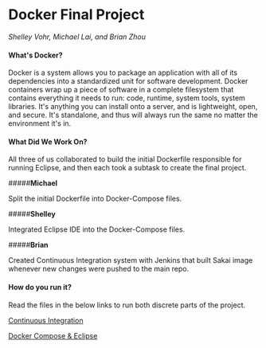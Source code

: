 Docker Final Project
===================
_Shelley Vohr, Michael Lai, and Brian Zhou_

#### What's Docker?

Docker is a system allows you to package an application with all of its dependencies into a standardized unit for software development. Docker containers wrap up a piece of software in a complete filesystem that contains everything it needs to run: code, runtime, system tools, system libraries. It's anything you can install onto a server, and is lightweight, open, and secure. It's standalone, and thus will always run the same no matter the environment it's in. 

#### What Did We Work On?

All three of us collaborated to build the initial Dockerfile responsible for running Eclipse, and then each took a subtask to create the final project.

#####**Michael**

Split the initial Dockerfile into Docker-Compose files.

#####**Shelley**

Integrated Eclipse IDE into the Docker-Compose files.

#####**Brian**

Created Continuous Integration system with Jenkins that built Sakai image whenever new changes were pushed to the main repo. 

#### How do you run it?
Read the files in the below links to run both discrete parts of the project.

[Continuous Integration](https://github.com/themichaellai/sakai-docker-compose/blob/master/docker-continuous-integration-readme.md)

[Docker Compose & Eclipse](https://github.com/themichaellai/sakai-docker-compose/blob/master/docker-compose-readme.md)




